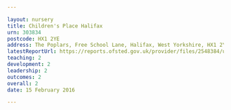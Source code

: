 ```yaml
---

layout: nursery
title: Children's Place Halifax
urn: 303834
postcode: HX1 2YE
address: The Poplars, Free School Lane, Halifax, West Yorkshire, HX1 2YE
latestReportUrl: https://reports.ofsted.gov.uk/provider/files/2548384/urn/303834.pdf
teaching: 2
development: 2
leadership: 2
outcomes: 2
overall: 2
date: 15 February 2016

---
```

